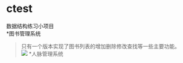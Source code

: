 ctest
===
数据结构练习小项目<br/>
*图书管理系统<br/>
>只有一个版本实现了图书列表的增加删除修改查找等一些主要功能。<br/>
![](https://github.com/mr-yhl/ctest/raw/master/ctest_book_list.jpg)
*人脉管理系统<br/>
